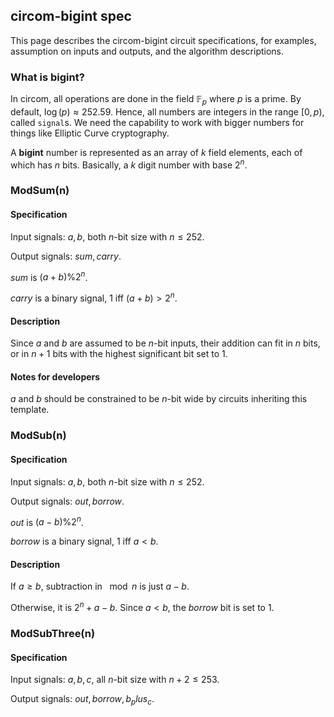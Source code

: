 ## circom-bigint spec
This page describes the circom-bigint circuit specifications, for examples, assumption on inputs and outputs, and the algorithm descriptions.

### What is bigint?
In circom, all operations are done in the field $\mathbb{F}_p$ where $p$ is a prime. By default, $\log(p) \approx 252.59$. Hence, all numbers are integers in the range $[0,p)$, called `signal`s. We need the capability to work with bigger numbers for things like Elliptic Curve cryptography.

A **bigint** number is represented as an array of $k$ field elements, each of which has $n$ bits. Basically, a $k$ digit number with base $2^n$.

### ModSum(n)
#### Specification
Input signals: $a, b$, both $n$-bit size with $n \leq 252$.

Output signals: $sum, carry$.

$sum$ is $(a+b) \% 2^n$.

$carry$ is a binary signal, 1 iff $(a+b) > 2^n$.

#### Description
Since $a$ and $b$ are assumed to be $n$-bit inputs, their addition can fit in $n$ bits, or in $n+1$ bits with the highest significant bit set to 1.

#### Notes for developers
$a$ and $b$ should be constrained to be $n$-bit wide by circuits inheriting this template.

### ModSub(n)
#### Specification
Input signals: $a, b$, both $n$-bit size with $n \leq 252$.

Output signals: $out, borrow$.

$out$ is $(a-b) \% 2^n$.

$borrow$ is a binary signal, 1 iff $a < b$.

#### Description
If $a \geq b$, subtraction in $\mod n$ is just $a-b$.

Otherwise, it is $2^n+a-b$. Since $a < b$, the $borrow$ bit is set to 1.

### ModSubThree(n)
#### Specification
Input signals: $a,b,c$, all $n$-bit size with $n+2 \leq 253$.

Output signals: $out, borrow, b_plus_c$.
